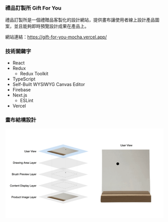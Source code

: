 ### 禮品訂製所 Gift For You

禮品訂製所是一個禮贈品客製化的設計網站，提供畫布讓使用者線上設計產品圖案，並且能夠即時預覽設計成果在產品上。

網站連結：https://gift-for-you-mocha.vercel.app/

<!-- 待補：畫布使用時的 gif -->

### 技術關鍵字
- React
- Redux
    -  Redux Toolkit
- TypeScript
- Self-Built WYSIWYG Canvas Editor
- Firebase
- Next.js
    -  ESLint
- Vercel

### 畫布結構設計

![Canvas Structure Diagram](public/images/CanvasStructureDiagram.gif)


<!-- ### 組件結構 React component -->

<!-- 待補：組件結構  -->

<!-- ### 狀態管理 -->
  
<!-- 待補：狀態管理動畫圖-->
